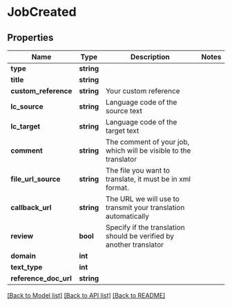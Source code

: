 # JobCreated

## Properties
Name | Type | Description | Notes
------------ | ------------- | ------------- | -------------
**type** | **string** |  | 
**title** | **string** |  | 
**custom_reference** | **string** | Your custom reference | 
**lc_source** | **string** | Language code of the source text | 
**lc_target** | **string** | Language code of the target text | 
**comment** | **string** | The comment of your job, which will be visible to the translator | 
**file_url_source** | **string** | The file you want to translate, it must be in xml format. | 
**callback_url** | **string** | The URL we will use to transmit your translation automatically | 
**review** | **bool** | Specify if the translation should be verified by another translator | 
**domain** | **int** |  | 
**text_type** | **int** |  | 
**reference_doc_url** | **string** |  | 

[[Back to Model list]](../README.md#documentation-for-models) [[Back to API list]](../README.md#documentation-for-api-endpoints) [[Back to README]](../README.md)


